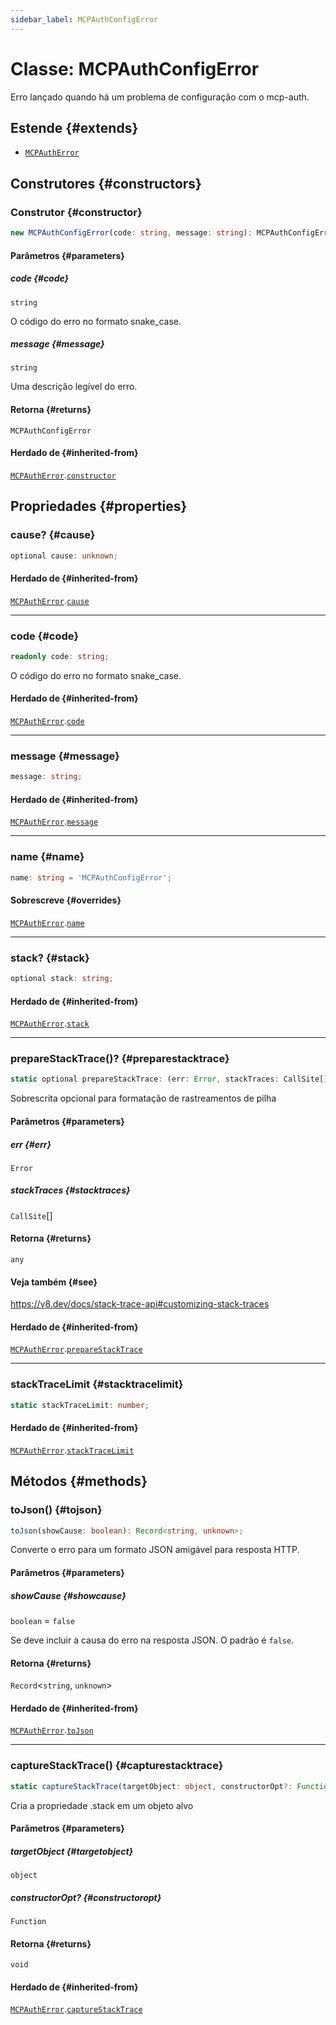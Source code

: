 ```yaml
---
sidebar_label: MCPAuthConfigError
---
```


# Classe: MCPAuthConfigError

Erro lançado quando há um problema de configuração com o mcp-auth.

## Estende {#extends}

- [`MCPAuthError`](/references/js/classes/MCPAuthError.md)

## Construtores {#constructors}

### Construtor {#constructor}

```ts
new MCPAuthConfigError(code: string, message: string): MCPAuthConfigError;
```

#### Parâmetros {#parameters}

##### code {#code}

`string`

O código do erro no formato snake_case.

##### message {#message}

`string`

Uma descrição legível do erro.

#### Retorna {#returns}

`MCPAuthConfigError`

#### Herdado de {#inherited-from}

[`MCPAuthError`](/references/js/classes/MCPAuthError.md).[`constructor`](/references/js/classes/MCPAuthError.md#constructor)

## Propriedades {#properties}

### cause? {#cause}

```ts
optional cause: unknown;
```

#### Herdado de {#inherited-from}

[`MCPAuthError`](/references/js/classes/MCPAuthError.md).[`cause`](/references/js/classes/MCPAuthError.md#cause)

***

### code {#code}

```ts
readonly code: string;
```

O código do erro no formato snake_case.

#### Herdado de {#inherited-from}

[`MCPAuthError`](/references/js/classes/MCPAuthError.md).[`code`](/references/js/classes/MCPAuthError.md#code)

***

### message {#message}

```ts
message: string;
```

#### Herdado de {#inherited-from}

[`MCPAuthError`](/references/js/classes/MCPAuthError.md).[`message`](/references/js/classes/MCPAuthError.md#message)

***

### name {#name}

```ts
name: string = 'MCPAuthConfigError';
```

#### Sobrescreve {#overrides}

[`MCPAuthError`](/references/js/classes/MCPAuthError.md).[`name`](/references/js/classes/MCPAuthError.md#name)

***

### stack? {#stack}

```ts
optional stack: string;
```

#### Herdado de {#inherited-from}

[`MCPAuthError`](/references/js/classes/MCPAuthError.md).[`stack`](/references/js/classes/MCPAuthError.md#stack)

***

### prepareStackTrace()? {#preparestacktrace}

```ts
static optional prepareStackTrace: (err: Error, stackTraces: CallSite[]) => any;
```

Sobrescrita opcional para formatação de rastreamentos de pilha

#### Parâmetros {#parameters}

##### err {#err}

`Error`

##### stackTraces {#stacktraces}

`CallSite`[]

#### Retorna {#returns}

`any`

#### Veja também {#see}

https://v8.dev/docs/stack-trace-api#customizing-stack-traces

#### Herdado de {#inherited-from}

[`MCPAuthError`](/references/js/classes/MCPAuthError.md).[`prepareStackTrace`](/references/js/classes/MCPAuthError.md#preparestacktrace)

***

### stackTraceLimit {#stacktracelimit}

```ts
static stackTraceLimit: number;
```

#### Herdado de {#inherited-from}

[`MCPAuthError`](/references/js/classes/MCPAuthError.md).[`stackTraceLimit`](/references/js/classes/MCPAuthError.md#stacktracelimit)

## Métodos {#methods}

### toJson() {#tojson}

```ts
toJson(showCause: boolean): Record<string, unknown>;
```

Converte o erro para um formato JSON amigável para resposta HTTP.

#### Parâmetros {#parameters}

##### showCause {#showcause}

`boolean` = `false`

Se deve incluir a causa do erro na resposta JSON.
O padrão é `false`.

#### Retorna {#returns}

`Record`\<`string`, `unknown`\>

#### Herdado de {#inherited-from}

[`MCPAuthError`](/references/js/classes/MCPAuthError.md).[`toJson`](/references/js/classes/MCPAuthError.md#tojson)

***

### captureStackTrace() {#capturestacktrace}

```ts
static captureStackTrace(targetObject: object, constructorOpt?: Function): void;
```

Cria a propriedade .stack em um objeto alvo

#### Parâmetros {#parameters}

##### targetObject {#targetobject}

`object`

##### constructorOpt? {#constructoropt}

`Function`

#### Retorna {#returns}

`void`

#### Herdado de {#inherited-from}

[`MCPAuthError`](/references/js/classes/MCPAuthError.md).[`captureStackTrace`](/references/js/classes/MCPAuthError.md#capturestacktrace)